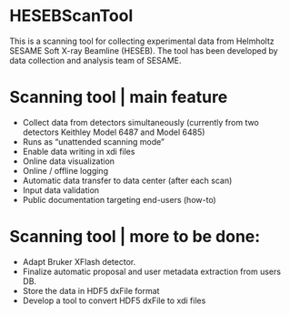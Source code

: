 # HESEBScanTool
This is a scanning tool for collecting experimental data from Helmholtz SESAME Soft X-ray Beamline (HESEB). The tool has been developed by data collection and analysis team of SESAME. 

# Scanning tool | main feature
* Collect data from detectors simultaneously (currently from two detectors Keithley Model 6487 and Model 6485)
* Runs as “unattended scanning mode”
* Enable data writing in xdi files
* Online data visualization
* Online / offline logging 
* Automatic data transfer to data center (after each scan)
* Input data validation 
* Public documentation targeting end-users (how-to)
# Scanning tool | more to be done: 
* Adapt Bruker XFlash detector. 
* Finalize automatic proposal and user metadata extraction from users DB.
* Store the data in HDF5 dxFile format 
* Develop a tool to convert HDF5 dxFile to xdi files 


